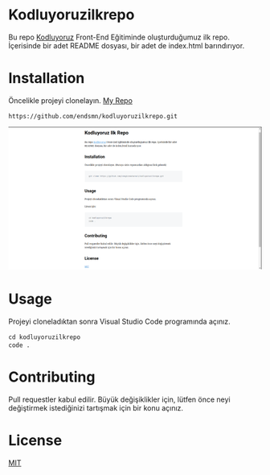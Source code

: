 # Kodluyoruzilkrepo

Bu repo [Kodluyoruz](https://www.kodluyoruz.org/) Front-End Eğitiminde oluşturduğumuz ilk repo. İçerisinde bir adet README dosyası, bir adet de index.html barındırıyor.

# Installation

Öncelikle projeyi clonelayın. [My Repo](https://github.com/endsmn/kodluyoruzilkrepo.git)

```
https://github.com/endsmn/kodluyoruzilkrepo.git
```

![Kodluyoruz İlk Repo Projesi Örneği](https://raw.githubusercontent.com/endsmn/kodluyoruzilkrepo/main/kodluyoruzilkrepo.png)

# Usage

Projeyi cloneladıktan sonra Visual Studio Code programında açınız.

```
cd kodluyoruzilkrepo
code .
```

# Contributing

Pull requestler kabul edilir. Büyük değişiklikler için, lütfen önce neyi değiştirmek istediğinizi tartışmak için bir konu açınız.

# License

[MIT](https://choosealicense.com/licenses/mit/)